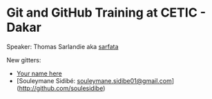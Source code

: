 # Git and GitHub Training at CETIC - Dakar

Speaker: Thomas Sarlandie aka [sarfata](http://twitter.com/sarfata/)

New gitters:

 * [Your name here](http://github.com/USERNAME)
 * [Souleymane Sidibé: souleymane.sidibe01@gmail.com] (http://github.com/soulesidibe)
 
